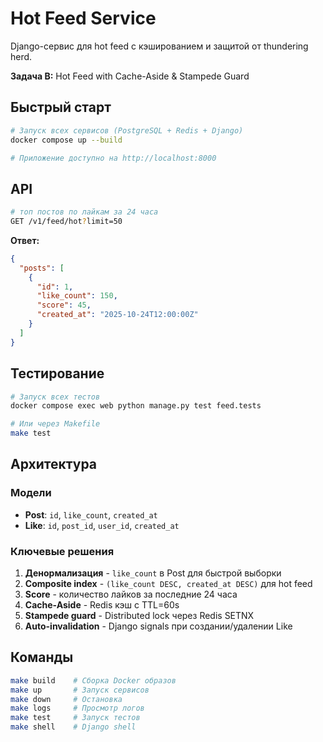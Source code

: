 # Hot Feed Service

Django-сервис для hot feed с кэшированием и защитой от thundering herd.

**Задача B:** Hot Feed with Cache-Aside & Stampede Guard

## Быстрый старт

```bash
# Запуск всех сервисов (PostgreSQL + Redis + Django)
docker compose up --build

# Приложение доступно на http://localhost:8000
```

## API

```bash
# топ постов по лайкам за 24 часа
GET /v1/feed/hot?limit=50
```

**Ответ:**
```json
{
  "posts": [
    {
      "id": 1,
      "like_count": 150,
      "score": 45,
      "created_at": "2025-10-24T12:00:00Z"
    }
  ]
}
```

## Тестирование

```bash
# Запуск всех тестов
docker compose exec web python manage.py test feed.tests

# Или через Makefile
make test
```

## Архитектура

### Модели

- **Post**: `id`, `like_count`, `created_at`
- **Like**: `id`, `post_id`, `user_id`, `created_at`

### Ключевые решения

1. **Денормализация** - `like_count` в Post для быстрой выборки
2. **Composite index** - `(like_count DESC, created_at DESC)` для hot feed
3. **Score** - количество лайков за последние 24 часа
4. **Cache-Aside** - Redis кэш с TTL=60s
5. **Stampede guard** - Distributed lock через Redis SETNX
6. **Auto-invalidation** - Django signals при создании/удалении Like


## Команды

```bash
make build    # Сборка Docker образов
make up       # Запуск сервисов
make down     # Остановка
make logs     # Просмотр логов
make test     # Запуск тестов
make shell    # Django shell
```
